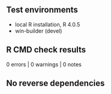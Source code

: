 ## Test environments

* local R installation, R 4.0.5
* win-builder (devel)

## R CMD check results

0 errors | 0 warnings | 0 notes

## No reverse dependencies


